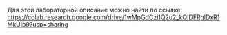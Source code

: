 Для этой лабораторной описание можно найти по ссылке: https://colab.research.google.com/drive/1wMpGdCzi1Q2u2_kQIDFRglDxR1MkUIp9?usp=sharing
